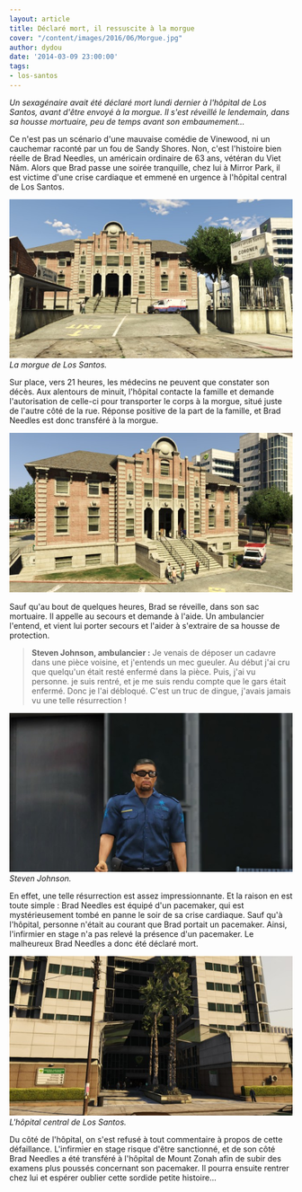```yaml
---
layout: article
title: Déclaré mort, il ressuscite à la morgue
cover: "/content/images/2016/06/Morgue.jpg"
author: dydou
date: '2014-03-09 23:00:00'
tags:
- los-santos
---
```


_Un sexagénaire avait été déclaré mort lundi dernier à l'hôpital de Los Santos, avant d'être envoyé à la morgue. Il s'est réveillé le lendemain, dans sa housse mortuaire, peu de temps avant son embaumement..._

Ce n'est pas un scénario d'une mauvaise comédie de Vinewood, ni un cauchemar raconté par un fou de Sandy Shores. Non, c'est l'histoire bien réelle de Brad Needles, un américain ordinaire de 63 ans, vétéran du Viet Nâm. Alors que Brad passe une soirée tranquille, chez lui à Mirror Park, il est victime d'une crise cardiaque et emmené en urgence à l'hôpital central de Los Santos.

![La morgue de Los Santos.](/content/images/2016/06/Morgue_0.jpg)
_La morgue de Los Santos._

Sur place, vers 21 heures, les médecins ne peuvent que constater son décès. Aux alentours de minuit, l'hôpital contacte la famille et demande l'autorisation de celle-ci pour transporter le corps à la morgue, situé juste de l'autre côté de la rue. Réponse positive de la part de la famille, et Brad Needles est donc transféré à la morgue.

![](/content/images/2016/06/Morgue1.jpg)

Sauf qu'au bout de quelques heures, Brad se réveille, dans son sac mortuaire. Il appelle au secours et demande à l'aide. Un ambulancier l'entend, et vient lui porter secours et l'aider à s'extraire de sa housse de protection.

> **Steven Johnson, ambulancier :** Je venais de déposer un cadavre dans une pièce voisine, et j'entends un mec gueuler. Au début j'ai cru que quelqu'un était resté enfermé dans la pièce. Puis, j'ai vu personne. je suis rentré, et je me suis rendu compte que le gars était enfermé. Donc je l'ai débloqué. C'est un truc de dingue, j'avais jamais vu une telle résurrection !

![Steven Johnson.](/content/images/2016/06/Morgue2.jpg)
_Steven Johnson._

En effet, une telle résurrection est assez impressionnante. Et la raison en est toute simple : Brad Needles est équipé d'un pacemaker, qui est mystérieusement tombé en panne le soir de sa crise cardiaque. Sauf qu'à l'hôpital, personne n'était au courant que Brad portait un pacemaker. Ainsi, l'infirmier en stage n'a pas relevé la présence d'un pacemaker. Le malheureux Brad Needles a donc été déclaré mort.

![L'hôpital central de Los Santos.](/content/images/2016/06/Morgue3.jpg)
_L'hôpital central de Los Santos._

Du côté de l'hôpital, on s'est refusé à tout commentaire à propos de cette défaillance. L'infirmier en stage risque d'être sanctionné, et de son côté Brad Needles a été transféré à l'hôpital de Mount Zonah afin de subir des examens plus poussés concernant son pacemaker. Il pourra ensuite rentrer chez lui et espérer oublier cette sordide petite histoire...